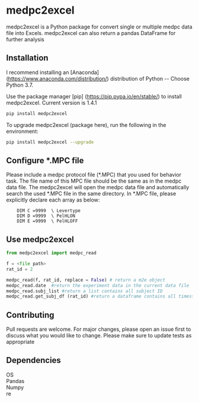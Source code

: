 # medpc2excel

medpc2excel is a Python package for convert single or multiple medpc data file into Excels. 
medpc2excel can also return a pandas DataFrame for further analysis

## Installation

I recommend installing an [Anaconda] (https://www.anaconda.com/distribution/) distribution of Python -- Choose Python 3.7. 

Use the package manager [pip] (https://pip.pypa.io/en/stable/) to install medpc2excel. Current version is 1.4.1

```bash
pip install medpc2excel
```

To upgrade medpc2excel (package here), run the following in the environment:
```bash
pip install medpc2excel --upgrade
```

## Configure *.MPC file

Please include a medpc protocol file (*.MPC) that you used for behavior task.
The file name of this MPC file should be the same as in the medpc data file.
The medpc2excel will open the medpc data file and automatically search the used *.MPC file in the same directory.
In *.MPC file, please explicitly declare each array as below:
```text
    DIM C =9999  \ Levertype                     
    DIM D =9999  \ PelHLON                       
    DIM E =9999  \ PelHLOFF                      
```

## Use medpc2excel

```python
from medpc2excel import medpc_read

f = <file path>
rat_id = 2

medpc_read(f, rat_id, replace = False) # return a m2e object
medpc_read.date  #return the experiment data in the current data file
medpc_read.subj_list #return a list contains all subject ID
medpc_read.get_subj_df (rat_id) #return a dataframe contains all timestamp arrays for rat #2
```

## Contributing

Pull requests are welcome. For major changes, please open an issue first to discuss what you would like to change. 
Please make sure to update tests as appropriate

## Dependencies 

OS\
Pandas\
Numpy\
re

